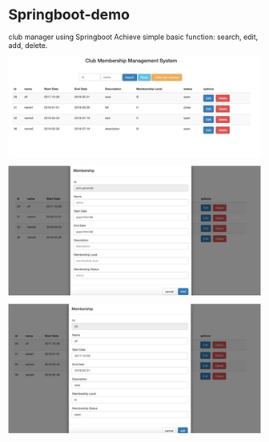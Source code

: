 # Springboot-demo
club manager using Springboot
Achieve simple basic function: search, edit, add, delete.

 ![image](https://github.com/feifanz/Springboot-demo/blob/master/images/index.png)
 
 ![image](https://github.com/feifanz/Springboot-demo/blob/master/images/add.png)
 
 ![image](https://github.com/feifanz/Springboot-demo/blob/master/images/edit.png)
